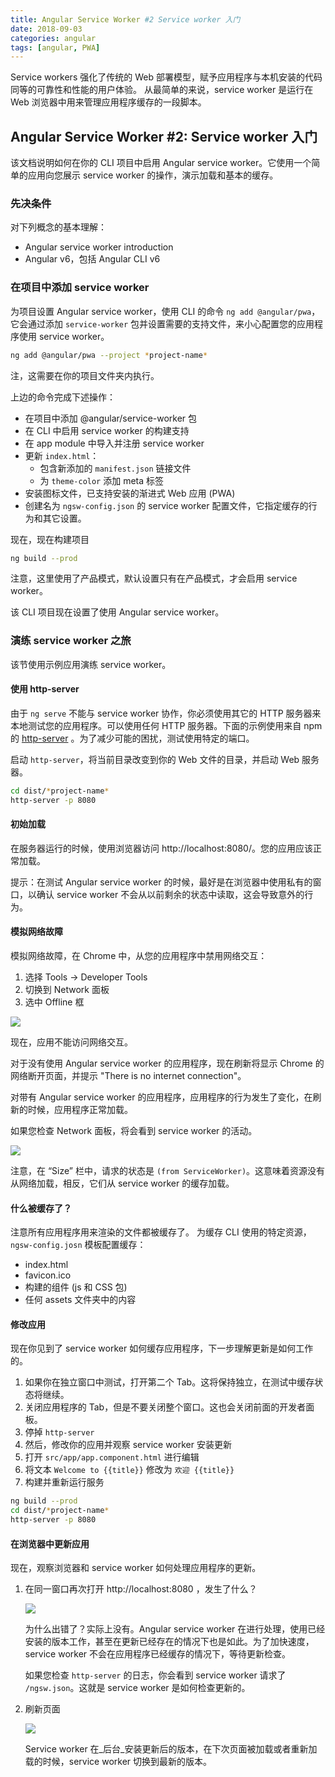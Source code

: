 ```yaml
---
title: Angular Service Worker #2 Service worker 入门 
date: 2018-09-03
categories: angular
tags: [angular, PWA]
---
```

Service workers 强化了传统的 Web 部署模型，赋予应用程序与本机安装的代码同等的可靠性和性能的用户体验。
从最简单的来说，service worker 是运行在 Web 浏览器中用来管理应用程序缓存的一段脚本。
<!-- more -->

## Angular Service Worker #2: Service worker 入门 

该文档说明如何在你的 CLI 项目中启用 Angular service worker。它使用一个简单的应用向您展示 service worker 的操作，演示加载和基本的缓存。

### 先决条件

对下列概念的基本理解：

* Angular service worker introduction
* Angular v6，包括 Angular CLI v6

### 在项目中添加 service worker

为项目设置 Angular service worker，使用 CLI 的命令 `ng add @angular/pwa`，它会通过添加 `service-worker` 包并设置需要的支持文件，来小心配置您的应用程序使用 service worker。

```bash
ng add @angular/pwa --project *project-name*
```

注，这需要在你的项目文件夹内执行。

上边的命令完成下述操作：

* 在项目中添加 @angular/service-worker 包
* 在 CLI 中启用 service worker 的构建支持
* 在 app module 中导入并注册 service worker
* 更新 `index.html`：
  * 包含新添加的 `manifest.json` 链接文件
  * 为 `theme-color` 添加 meta 标签
* 安装图标文件，已支持安装的渐进式 Web 应用 (PWA)
* 创建名为 `ngsw-config.json` 的 service worker 配置文件，它指定缓存的行为和其它设置。

现在，现在构建项目

```bash
ng build --prod
```

注意，这里使用了产品模式，默认设置只有在产品模式，才会启用 service  worker。

该 CLI 项目现在设置了使用 Angular service worker。

### 演练 service worker 之旅

该节使用示例应用演练 service worker。

#### 使用 http-server

由于 `ng serve` 不能与 service worker 协作，你必须使用其它的 HTTP 服务器来本地测试您的应用程序。可以使用任何 HTTP 服务器。下面的示例使用来自 npm 的 [http-server](https://www.npmjs.com/package/http-server) 。为了减少可能的困扰，测试使用特定的端口。

启动 `http-server`，将当前目录改变到你的 Web 文件的目录，并启动 Web 服务器。

```bash
cd dist/*project-name*
http-server -p 8080
```

#### 初始加载

在服务器运行的时候，使用浏览器访问  http://localhost:8080/。您的应用应该正常加载。

提示：在测试 Angular service worker 的时候，最好是在浏览器中使用私有的窗口，以确认 service worker 不会从以前剩余的状态中读取，这会导致意外的行为。

#### 模拟网络故障

模拟网络故障，在 Chrome 中，从您的应用程序中禁用网络交互：

1. 选择 Tools -> Developer Tools
2. 切换到 Network 面板
3. 选中 Offline 框

![](https://angular.io/generated/images/guide/service-worker/offline-checkbox.png)

现在，应用不能访问网络交互。

对于没有使用 Angular service worker 的应用程序，现在刷新将显示 Chrome 的网络断开页面，并提示 "There is no internet connection"。

对带有 Angular service worker 的应用程序，应用程序的行为发生了变化，在刷新的时候，应用程序正常加载。

如果您检查 Network 面板，将会看到 service  worker 的活动。

![](https://angular.io/generated/images/guide/service-worker/sw-active.png)

注意，在 “Size” 栏中，请求的状态是 `(from ServiceWorker)`。这意味着资源没有从网络加载，相反，它们从 service worker 的缓存加载。

#### 什么被缓存了？

注意所有应用程序用来渲染的文件都被缓存了。 为缓存 CLI 使用的特定资源，`ngsw-config.josn` 模板配置缓存：

* index.html
* favicon.ico
* 构建的组件 (js 和 CSS 包)
* 任何 assets 文件夹中的内容

#### 修改应用

现在你见到了 service worker 如何缓存应用程序，下一步理解更新是如何工作的。

1. 如果你在独立窗口中测试，打开第二个 Tab。这将保持独立，在测试中缓存状态将继续。
2. 关闭应用程序的 Tab，但是不要关闭整个窗口。这也会关闭前面的开发者面板。
3. 停掉 `http-server`
4. 然后，修改你的应用并观察 service  worker 安装更新
5. 打开 `src/app/app.component.html` 进行编辑
6. 将文本 `Welcome to {{title}}` 修改为 `欢迎 {{title}}`
7. 构建并重新运行服务

```bash
ng build --prod
cd dist/*project-name*
http-server -p 8080
```

#### 在浏览器中更新应用

现在，观察浏览器和 service worker 如何处理应用程序的更新。

1. 在同一窗口再次打开 http://localhost:8080 ，发生了什么？

   ![](https://angular.io/generated/images/guide/service-worker/welcome-msg-en.png)

   为什么出错了？实际上没有。Angular service worker  在进行处理，使用已经安装的版本工作，甚至在更新已经存在的情况下也是如此。为了加快速度，service worker 不会在应用程序已经缓存的情况下，等待更新检查。

   如果您检查 `http-server` 的日志，你会看到 service worker 请求了 `/ngsw.json`。这就是 service worker 是如何检查更新的。

2. 刷新页面

   ![](https://angular.io/generated/images/guide/service-worker/welcome-msg-fr.png)

   Service worker 在_后台_安装更新后的版本，在下次页面被加载或者重新加载的时候，service worker 切换到最新的版本。
